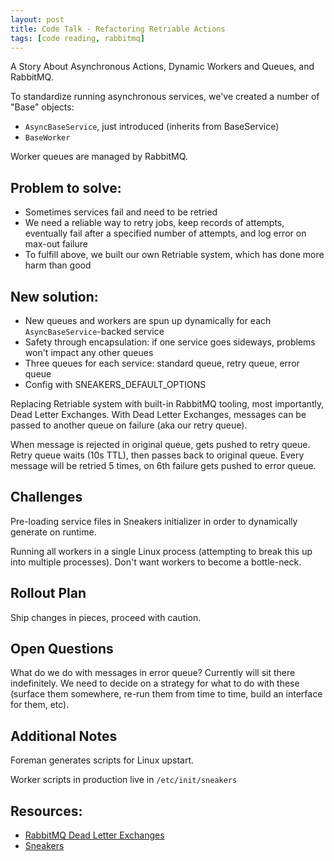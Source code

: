 ```yaml
---
layout: post
title: Code Talk - Refactoring Retriable Actions
tags: [code reading, rabbitmq]
---
```


A Story About Asynchronous Actions, Dynamic Workers and Queues, and RabbitMQ.

To standardize running asynchronous services, we've created a number of "Base" objects:  
  - `AsyncBaseService`, just introduced (inherits from BaseService)
  - `BaseWorker`

Worker queues are managed by RabbitMQ.

## Problem to solve:

- Sometimes services fail and need to be retried
- We need a reliable way to retry jobs, keep records of attempts, eventually fail after a specified number of attempts, and log error on max-out failure
- To fulfill above, we built our own Retriable system, which has done more harm than good

## New solution:

- New queues and workers are spun up dynamically for each `AsyncBaseService`-backed service
- Safety through encapsulation: if one service goes sideways, problems won't impact any other queues
- Three queues for each service: standard queue, retry queue, error queue
- Config with SNEAKERS_DEFAULT_OPTIONS

Replacing Retriable system with built-in RabbitMQ tooling, most importantly, Dead Letter Exchanges. With Dead Letter Exchanges, messages can be passed to another queue on failure (aka our retry queue).

When message is rejected in original queue, gets pushed to retry queue. Retry queue waits (10s TTL), then passes back to original queue. Every message will be retried 5 times, on 6th failure gets pushed to error queue.

## Challenges

Pre-loading service files in Sneakers initializer in order to dynamically generate on runtime.

Running all workers in a single Linux process (attempting to break this up into multiple processes). Don't want workers to become a bottle-neck.


## Rollout Plan

Ship changes in pieces, proceed with caution.


## Open Questions

What do we do with messages in error queue? Currently will sit there indefinitely. We need to decide on a strategy for what to do with these (surface them somewhere, re-run them from time to time, build an interface for them, etc).

## Additional Notes

Foreman generates scripts for Linux upstart.

Worker scripts in production live in `/etc/init/sneakers`


## Resources:

- [RabbitMQ Dead Letter Exchanges](https://www.rabbitmq.com/dlx.html)
- [Sneakers](https://github.com/jondot/sneakers)
